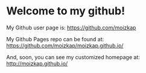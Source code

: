 # Welcome to my github!

My Github user page is: https://github.com/moizkap

My Github Pages repo can be found at: https://github.com/moizkap/moizkap.github.io/

And, soon, you can see my customized homepage at: http://moizkap.github.io/
